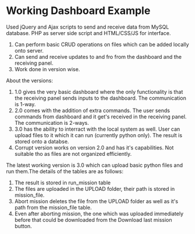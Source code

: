 # Working Dashboard Example

Used jQuery and Ajax scripts to send and receive data from MySQL database. PHP as server side script and HTML/CSS/JS for interface.

1. Can perform basic CRUD operations on files which can be added locally onto server.
2. Can send and receive updates to and fro from the dashboard and the receiving panel.
3. Work done in version wise.

About the versions:
1. 1.0 gives the very basic dashboard where the only functionality is that the receiving panel sends inputs to the dashboard. The communication is 1-way.
2. 2.0 comes with the addition of extra commands. The user sends commands from dashboard and it get's received in the receiving panel. The communication is 2-ways.
3. 3.0 has the ability to interract with the local system as well. User can upload files to it which it can run (currently python only). The result is stored onto a databse.
4. Corrupt version works on version 2.0 and has it's capabilities. Not suitable tho as files are not organized efficiently.

The latest working version is 3.0 which can upload basic python files and run them.The details of the tables are as follows:
1. The result is stored in run_mission table
2. The files are uploaded in the UPLOAD folder, their path is stored in mission_file.
3. Abort mission deletes the file from the UPLOAD folder as well as it's path from the mission_file table.
4. Even after aborting mission, the one which was uploaded immediately before that could be downloaded from the Download last mission button.